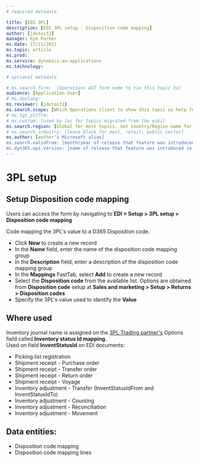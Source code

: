 ```yaml
---
# required metadata

title: [EDI 3PL]
description: [EDI 3PL setup - Disposition code mapping]
author: [jdutoit2]
manager: Kym Parker
ms.date: 17/11/2021
ms.topic: article
ms.prod: 
ms.service: dynamics-ax-applications
ms.technology: 

# optional metadata

# ms.search.form:  [Operations AOT form name to tie this topic to]
audience: [Application User]
# ms.devlang: 
ms.reviewer: [jdutoit2]
ms.search.scope: [Which Operations client to show this topic as help for, to be set by content strategist, see list here: https://microsoft.sharepoint.com/teams/DynDoc/_layouts/15/WopiFrame.aspx?sourcedoc={23419e1c-eb64-42e9-aa9b-79875b428718}&action=edit&wd=target%28Core%20Dynamics%20AX%20CP%20requirements%2Eone%7C4CC185C0%2DEFAA%2D42CD%2D94B9%2D8F2A45E7F61A%2FVersions%20list%20for%20docs%20topics%7CC14BE630%2D5151%2D49D6%2D8305%2D554B5084593C%2F%29]
# ms.tgt_pltfrm: 
# ms.custom: [used by loc for topics migrated from the wiki]
ms.search.region: [Global for most topics. Set Country/Region name for localizations]
# ms.search.industry: [leave blank for most, retail, public sector]
ms.author: [author's Microsoft alias]
ms.search.validFrom: [month/year of release that feature was introduced in, in format yyyy-mm-dd]
ms.dyn365.ops.version: [name of release that feature was introduced in, see list here: https://microsoft.sharepoint.com/teams/DynDoc/_layouts/15/WopiFrame.aspx?sourcedoc={23419e1c-eb64-42e9-aa9b-79875b428718}&action=edit&wd=target%28Core%20Dynamics%20AX%20CP%20requirements%2Eone%7C4CC185C0%2DEFAA%2D42CD%2D94B9%2D8F2A45E7F61A%2FVersions%20list%20for%20docs%20topics%7CC14BE630%2D5151%2D49D6%2D8305%2D554B5084593C%2F%29]
---
```


# 3PL setup
## Setup Disposition code mapping

Users can access the form by navigating to **EDI > Setup > 3PL setup > Disposition code mapping**

Code mapping the 3PL's value to a D365 Disposition code. <br>

- Click **New** to create a new record
-	In the **Name** field, enter the name of the disposition code mapping group
-	In the **Description** field, enter a description of the disposition code mapping group
-	In the **Mappings** FastTab, select **Add** to create a new record
-	Select the **Disposition code** from the available list. Options are obtained from **Disposition code** setup at **Sales and marketing > Setup > Returns > Disposition codes**
-	Specify the 3PL's value used to identify the **Value**

## Where used
Inventory journal name is assigned on the [3PL Trading partner's](../Trading%20partner.md) Options field called **Inventory status Id mapping**. <br>
Used on field **InventStatusId** on EDI documents:
- Picking list registration
- Shipment receipt - Purchase order
- Shipment receipt - Transfer order
- Shipment receipt - Return order
- Shipment receipt - Voyage
- Inventory adjustment - Transfer (InventStatusIdFrom and InventStatusIdTo)
- Inventory adjustment - Counting
- Inventory adjustment - Reconciliation
- Inventory adjustment - Movement

## Data entities:
- Disposition code mapping
- Disposition code mapping lines
